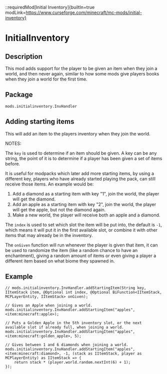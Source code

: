 ::requiredMod[Initial Inventory]{builtIn=true modLink=https://www.curseforge.com/minecraft/mc-mods/initial-inventory}

# InitialInventory

## Description

This mod adds support for the player to be given an item when they join a world, and then never again, similar to how some mods give players books when they join a world for the first time.

## Package
`mods.initialinventory.InvHandler`

## Adding starting items

This will add an item to the players inventory when they join the world.

NOTES:

The `key` is used to determine if an item should be given. A key can be any string, the point of it is to determine if a player has been given a set of items before.  

It is useful for modpacks which later add more starting items, by using a different key, players who have already started playing the pack, can still receive those items.
An example would be:  
1) Add a diamond as a starting item with key "1", join the world, the player will get the diamond.  
2) Add an apple as a starting item with key "2", join the world, the player will get the apple, but not the diamond again.  
3) Make a new world, the player will receive both an apple and a diamond.  

The `index` is used to set which slot the item will be put into, the default is `-1`, which means it will put it in the first available slot, or combine it with other items that may already be in the inventory.

The `onGiven` function will run whenever the player is given that item, it can be used to randomize the item (like a random chance to have an enchantment), giving a random amount of items or even giving a player a different item based on what biome they spawned in.


## Example

```zenscript
// mods.initialinventory.InvHandler.addStartingItem(String key, IItemStack item, @Optional int index, @Optional BiFunction<IItemStack, MCPLayerEntity, IItemStack> onGiven);

// Gives an Apple when joining a world.
mods.initialinventory.InvHandler.addStartingItem("apples", <item:minecraft:apple>);

// Puts a Golden Apple in the 5th inventory slot, or the next available slot if already full, when joining a world.
mods.initialinventory.InvHandler.addStartingItem("apples", <item:minecraft:golden_apple>, 5);

// Gives between 1 and 6 diamonds when joining a world.
mods.initialinventory.InvHandler.addStartingItem("apples", <item:minecraft:diamond>, -1, (stack as IItemStack, player as MCPlayerEntity) as IItemStack => {
    return stack * (player.world.random.nextInt(6) + 1);
});
```


